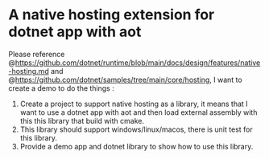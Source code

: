 # A native hosting extension for dotnet app with aot

Please reference @https://github.com/dotnet/runtime/blob/main/docs/design/features/native-hosting.md  and @https://github.com/dotnet/samples/tree/main/core/hosting, I want to create a demo to do the things :

1. Create a project to support native hosting as a library, it means that I want to use a dotnet app with aot and then load external assembly with this this library that build with cmake.
2. This library should support windows/linux/macos, there is unit test for this library.
3. Provide a demo app and dotnet library to show how to use this library.
